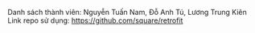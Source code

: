 Danh sách thành viên: Nguyễn Tuấn Nam, Đỗ Anh Tú, Lương Trung Kiên
Link repo sử dụng: https://github.com/square/retrofit
